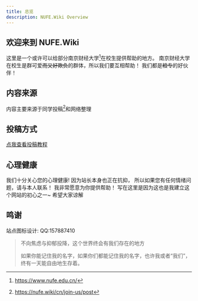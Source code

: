 ```yaml
---
title: 总览
description: NUFE.Wiki Overview
---
```


## 欢迎来到 NUFE.Wiki

这里是一个或许可以给部分南京财经大学[^1]在校生提供帮助的地方。
南京财经大学在校生是群可爱~~而又好欺负~~的群体，所以我们要互相帮助！
我们都是~~粮专~~的好伙伴！
## 内容来源
内容主要来源于同学投稿[^2]和网络整理

## 投稿方式
 [点我查看投稿教程](/cn/docs/post/)
## 心理健康
我们十分关心您的心理健康! 因为站长本身也正在抗抑，
所以如果您有任何情绪问题，请与本人联系！
我非常愿意为你提供帮助！
写在这里是因为这也是我建立这个网站的初心之一~ 
希望大家谅解
  
## 鸣谢
站点图标设计:   QQ:157887410

[^1]: <https://www.nufe.edu.cn/>
[^2]: <https://nufe.wiki/cn/join-us/post>

> 不向焦虑与抑郁投降，这个世界终会有我们存在的地方
>
> 如果你能记住我的名字，如果你们都能记住我的名字，也许我或者“我们”，终有一天能自由地生存着。
